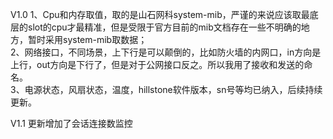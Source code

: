 V1.0
1、Cpu和内存取值，取的是山石网科system-mib，严谨的来说应该取最底层的slot的cpu才最精准，但是受限于官方目前的mib文档存在一些不明确的地方，暂时采用system-mib取数据；\
2、网络接口，不同场景，上下行是可以颠倒的，比如防火墙的内网口，in方向是上行，out方向是下行了，但是对于公网接口反之。所以我用了接收和发送的命名。\
3、电源状态，风扇状态，温度，hillstone软件版本，sn号等均已纳入，后续持续更新。

V1.1
更新增加了会话连接数监控
